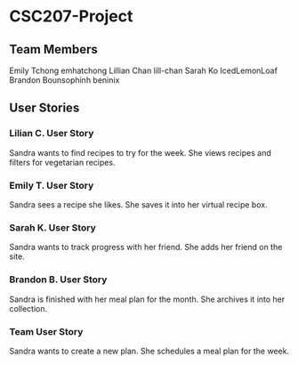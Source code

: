 # CSC207-Project

## Team Members
Emily Tchong emhatchong
Lillian Chan  lill-chan
Sarah Ko IcedLemonLoaf
Brandon Bounsophinh beninix

## User Stories
### Lilian C. User Story
Sandra wants to find recipes to try for the week. She views recipes and filters for vegetarian recipes.  
### Emily T. User Story
Sandra sees a recipe she likes. She saves it into her virtual recipe box. 
### Sarah K. User Story
Sandra wants to track progress with her friend. She adds her friend on the site. 
### Brandon B. User Story
Sandra is finished with her meal plan for the month. She archives it into her collection. 
### Team User Story
Sandra wants to create a new plan. She schedules a meal plan for the week. 

